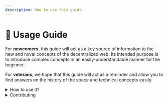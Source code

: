 ```yaml
---
description: How to use this guide
---
```


# 📃 Usage Guide

For **newcomers**, this guide will act as a key source of information to the new and novel concepts of the decentralized web. Its intended purpose is to introduce complex concepts in an easily-understandable manner for the beginner.

For **veterans**, we hope that this guide will act as a reminder and allow you to find answers on the history of the space and technical concepts easily.

<details>

<summary>How to use it?</summary>

This guide is designed to be read linearly, so start with our Introduction and work down from there! We recommend reading everything through in one sitting and then revisiting and re-reading if you need to.

</details>

<details>

<summary>Contributing</summary>

If you want to contribute changes, start a new change request and submit it for review. Submission will be reviewed soon thereafter.

</details>
